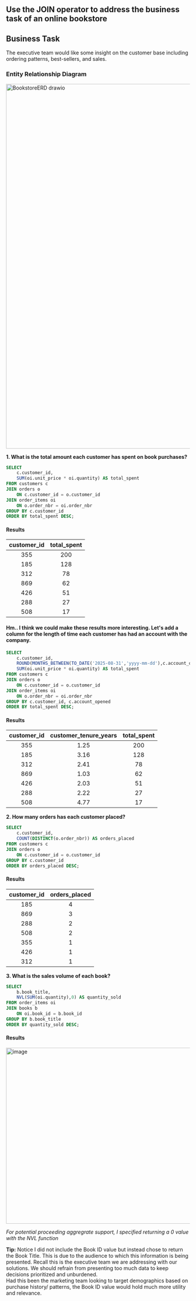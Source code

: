 ## Use the JOIN operator to address the business task of an online bookstore

## Business Task
The executive team would like some insight on the customer base including ordering patterns, best-sellers, and sales. 

### Entity Relationship Diagram
<img width="819" height="997" alt="BookstoreERD drawio" src="https://github.com/user-attachments/assets/aad93ad0-9e1d-4636-8674-7e8791f5ae5d" />



**1. What is the total amount each customer has spent on book purchases?**

````sql
SELECT 
    c.customer_id,
    SUM(oi.unit_price * oi.quantity) AS total_spent
FROM customers c
JOIN orders o 
    ON c.customer_id = o.customer_id
JOIN order_items oi 
    ON o.order_nbr = oi.order_nbr
GROUP BY c.customer_id
ORDER BY total_spent DESC;
````
#### Results
| customer_id | total_spent |
| :---------: | :---------: |
| 355         | 200         |
| 185         | 128         |
| 312         | 78          |
| 869         | 62          |
| 426         | 51          |
| 288         | 27          |
| 508         | 17          |

#### Hm.. I think we could make these results more interesting. Let's add a column for the length of time each customer has had an account with the company.
````sql
SELECT 
    c.customer_id,
    ROUND(MONTHS_BETWEEN(TO_DATE('2025-08-31','yyyy-mm-dd'),c.account_opened)/12,2) AS customer_tenure_years,
    SUM(oi.unit_price * oi.quantity) AS total_spent
FROM customers c 
JOIN orders o
    ON c.customer_id = o.customer_id
JOIN order_items oi
    ON o.order_nbr = oi.order_nbr
GROUP BY c.customer_id, c.account_opened
ORDER BY total_spent DESC;
````
#### Results
| customer_id | customer_tenure_years | total_spent | 
| :---------: | :-------------------: | :---------: |
| 355         | 1.25                  | 200         |
| 185         | 3.16                  | 128         |
| 312         | 2.41                  | 78          |
| 869         | 1.03                  | 62          |
| 426         | 2.03                  | 51          |
| 288         | 2.22                  | 27          |
| 508         | 4.77                  | 17          |


**2. How many orders has each customer placed?**
````sql
SELECT 
    c.customer_id,
    COUNT(DISTINCT(o.order_nbr)) AS orders_placed
FROM customers c
JOIN orders o 
    ON c.customer_id = o.customer_id
GROUP BY c.customer_id
ORDER BY orders_placed DESC;
````
#### Results
| customer_id | orders_placed |
| :---------: | :-----------: |
| 185         | 4             |
| 869         | 3             |
| 288         | 2             |
| 508         | 2             |
| 355         | 1             |
| 426         | 1             |
| 312         | 1             |

**3. What is the sales volume of each book?**
````sql
SELECT 
    b.book_title,
    NVL(SUM(oi.quantity),0) AS quantity_sold
FROM order_items oi
JOIN books b 
    ON oi.book_id = b.book_id
GROUP BY b.book_title
ORDER BY quantity_sold DESC;
````
#### Results
<img width="859" height="481" alt="image" src="https://github.com/user-attachments/assets/75e427bb-6771-464b-b6ee-fa963488d88a" />
  

*For potential proceeding aggregrate support, I specified returning a 0 value with the NVL function*   

**Tip:** Notice I did not include the Book ID value but instead chose to return the Book Title. This is due to the audience to which this information is being presented. Recall this is the executive team we are addressing with our solutions. 
We should refrain from presenting too much data to keep decisions prioritized and unburdened.     
Had this been the marketing team looking to target demographics based on purchase history/ patterns, the Book ID value would hold much more utility and relevance. 

